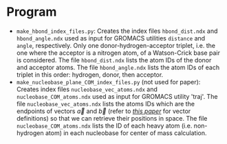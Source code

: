 # Program

* `make_hbond_index_files.py`: Creates the index files `hbond_dist.ndx` and `hbond_angle.ndx` used as input for GROMACS utilities `distance` and `angle`, respectively. Only one donor-hydrogen-acceptor triplet, i.e. the one where the acceptor is a nitrogen atom, of a Watson-Crick base pair is considered. The file `hbond_dist.ndx` lists the atom IDs of the donor and acceptor atoms. The file `hbond_angle.ndx` lists the atom IDs of each triplet in this order: hydrogen, donor, then acceptor.
* `make_nucleobase_plane_COM_index_files.py` (not used for paper):  Creates index files `nucleobase_vec_atoms.ndx` and `nucleobase_COM_atoms.ndx` used as input for GROMACS utility 'traj'. The file `nucleobase_vec_atoms.ndx` lists the atoms IDs which are the endpoints of vectors $\vec{a}$ and $\vec{b}$ (refer to <cite>[this paper][1]</cite> for vector definitions) so that we can retrieve their positions in space. The file `nucleobase_COM_atoms.ndx` lists the ID of each heavy atom (i.e. non-hydrogen atom) in each nucleobase for center of mass calculation.

[1]: https://doi.org/10.1021/ct501025q

